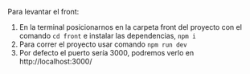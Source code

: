 Para levantar el front:

1. En la terminal posicionarnos en la carpeta front del proyecto con el comando `cd front` e instalar las dependencias, `npm i`
2. Para correr el proyecto usar comando `npm run dev`
3. Por defecto el puerto sería 3000, podremos verlo en http://localhost:3000/